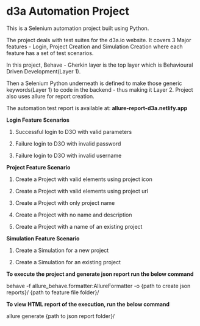 # d3a Automation Project

This is a Selenium automation project built using Python.

The project deals with test suites for the d3a.io website. It covers 3 Major features - Login, Project Creation and Simulation Creation where each feature has a set of test scenarios.

In this project, Behave - Gherkin layer is the top layer which is Behavioural Driven Development(Layer 1).

Then a Selenium Python underneath is defined to make those generic keywords(Layer 1) to code in the backend - thus making it Layer 2.
Project also uses allure for report creation.

The automation test report is available at: **allure-report-d3a.netlify.app**

**Login Feature Scenarios**

1. Successful login to D3O with valid parameters
 
2. Failure login to D3O with invalid password
 
3. Failure login to D3O with invalid username

**Project Feature Scenario**

1. Create a Project with valid elements using project icon
 
2. Create a Project with valid elements using project url

3. Create a Project with only project name

4. Create a Project with no name and description

5. Create a Project with a name of an existing project

**Simulation Feature Scenario**

1. Create a Simulation for a new project

2. Create a Simulation for an existing project

**To execute the project and generate json report run the below command**

behave -f allure_behave.formatter:AllureFormatter -o {path to create json reports}/ {path to feature file folder}/

 **To view HTML report of the execution, run the below command**
 
 allure generate {path to json report folder}/




